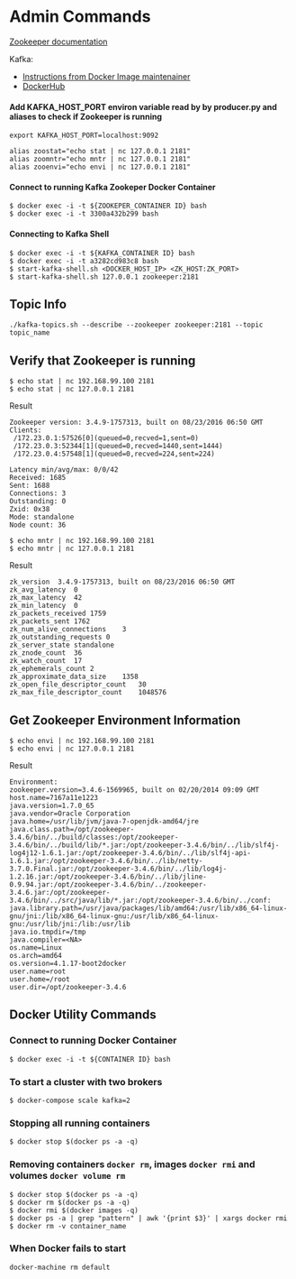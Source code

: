 # Admin Commands

[Zookeeper documentation](https://zookeeper.apache.org/doc/r3.1.2/zookeeperAdmin.html#sc_zkCommands)

Kafka:
* [Instructions from Docker Image maintenainer](http://wurstmeister.github.io/kafka-docker/)
* [DockerHub](https://hub.docker.com/r/wurstmeister/kafka/)

#### Add KAFKA_HOST_PORT environ variable read by by producer.py and aliases to check if Zookeeper is running

```
export KAFKA_HOST_PORT=localhost:9092

alias zoostat="echo stat | nc 127.0.0.1 2181"
alias zoomntr="echo mntr | nc 127.0.0.1 2181"
alias zooenvi="echo envi | nc 127.0.0.1 2181"
```

#### Connect to running Kafka Zookeper Docker Container

```
$ docker exec -i -t ${ZOOKEPER_CONTAINER ID} bash
$ docker exec -i -t 3300a432b299 bash
```

#### Connecting to Kafka Shell

```
$ docker exec -i -t ${KAFKA_CONTAINER ID} bash
$ docker exec -i -t a3282cd983c8 bash
$ start-kafka-shell.sh <DOCKER_HOST_IP> <ZK_HOST:ZK_PORT>
$ start-kafka-shell.sh 127.0.0.1 zookeeper:2181
```

## Topic Info

```
./kafka-topics.sh --describe --zookeeper zookeeper:2181 --topic topic_name
```

## Verify that Zookeeper is running

```
$ echo stat | nc 192.168.99.100 2181
$ echo stat | nc 127.0.0.1 2181
```

Result
```
Zookeeper version: 3.4.9-1757313, built on 08/23/2016 06:50 GMT
Clients:
 /172.23.0.1:57526[0](queued=0,recved=1,sent=0)
 /172.23.0.3:52344[1](queued=0,recved=1440,sent=1444)
 /172.23.0.4:57548[1](queued=0,recved=224,sent=224)

Latency min/avg/max: 0/0/42
Received: 1685
Sent: 1688
Connections: 3
Outstanding: 0
Zxid: 0x38
Mode: standalone
Node count: 36
```

```
$ echo mntr | nc 192.168.99.100 2181
$ echo mntr | nc 127.0.0.1 2181
```

Result

```
zk_version	3.4.9-1757313, built on 08/23/2016 06:50 GMT
zk_avg_latency	0
zk_max_latency	42
zk_min_latency	0
zk_packets_received	1759
zk_packets_sent	1762
zk_num_alive_connections	3
zk_outstanding_requests	0
zk_server_state	standalone
zk_znode_count	36
zk_watch_count	17
zk_ephemerals_count	2
zk_approximate_data_size	1358
zk_open_file_descriptor_count	30
zk_max_file_descriptor_count	1048576
```

## Get Zookeeper Environment Information

```
$ echo envi | nc 192.168.99.100 2181
$ echo envi | nc 127.0.0.1 2181
```

Result

```
Environment:
zookeeper.version=3.4.6-1569965, built on 02/20/2014 09:09 GMT
host.name=7167a11e1223
java.version=1.7.0_65
java.vendor=Oracle Corporation
java.home=/usr/lib/jvm/java-7-openjdk-amd64/jre
java.class.path=/opt/zookeeper-3.4.6/bin/../build/classes:/opt/zookeeper-3.4.6/bin/../build/lib/*.jar:/opt/zookeeper-3.4.6/bin/../lib/slf4j-log4j12-1.6.1.jar:/opt/zookeeper-3.4.6/bin/../lib/slf4j-api-1.6.1.jar:/opt/zookeeper-3.4.6/bin/../lib/netty-3.7.0.Final.jar:/opt/zookeeper-3.4.6/bin/../lib/log4j-1.2.16.jar:/opt/zookeeper-3.4.6/bin/../lib/jline-0.9.94.jar:/opt/zookeeper-3.4.6/bin/../zookeeper-3.4.6.jar:/opt/zookeeper-3.4.6/bin/../src/java/lib/*.jar:/opt/zookeeper-3.4.6/bin/../conf:
java.library.path=/usr/java/packages/lib/amd64:/usr/lib/x86_64-linux-gnu/jni:/lib/x86_64-linux-gnu:/usr/lib/x86_64-linux-gnu:/usr/lib/jni:/lib:/usr/lib
java.io.tmpdir=/tmp
java.compiler=<NA>
os.name=Linux
os.arch=amd64
os.version=4.1.17-boot2docker
user.name=root
user.home=/root
user.dir=/opt/zookeeper-3.4.6
```


## Docker Utility Commands

### Connect to running Docker Container

```
$ docker exec -i -t ${CONTAINER ID} bash
```

### To start a cluster with two brokers

```
$ docker-compose scale kafka=2
```

### Stopping all running containers

```
$ docker stop $(docker ps -a -q)
```

### Removing containers `docker rm`, images `docker rmi` and volumes `docker volume rm`


```
$ docker stop $(docker ps -a -q)
$ docker rm $(docker ps -a -q)
$ docker rmi $(docker images -q)
$ docker ps -a | grep "pattern" | awk '{print $3}' | xargs docker rmi
$ docker rm -v container_name
```

### When Docker fails to start

```
docker-machine rm default
```
